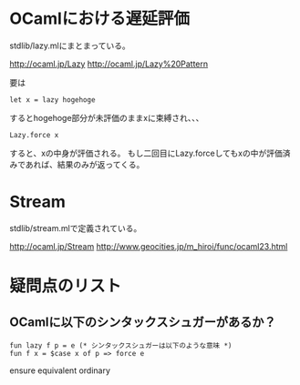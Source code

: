 # OCamlにおける遅延評価

stdlib/lazy.mlにまとまっている。

http://ocaml.jp/Lazy
http://ocaml.jp/Lazy%20Pattern

要は

    let x = lazy hogehoge

するとhogehoge部分が未評価のままxに束縛され、、、

    Lazy.force x

すると、xの中身が評価される。
もし二回目にLazy.forceしてもxの中が評価済みであれば、結果のみが返ってくる。

# Stream

stdlib/stream.mlで定義されている。

http://ocaml.jp/Stream
http://www.geocities.jp/m_hiroi/func/ocaml23.html



# 疑問点のリスト

## OCamlに以下のシンタックスシュガーがあるか？

    fun lazy f p = e (* シンタックスシュガーは以下のような意味 *)
	fun f x = $case x of p => force e

ensure
equivalent
ordinary
